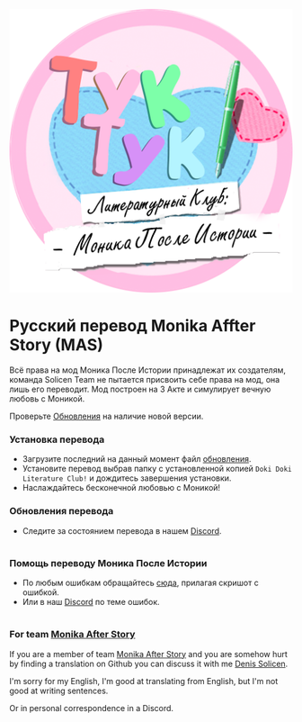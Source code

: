 
![alt text](https://raw.githubusercontent.com/DenisSolicen/MAS-Russifier/master/github_images/rus_logo_mas.png)
# Русский перевод Monika Affter Story (MAS)


Всё права на мод Моника После Истории принадлежат их создателям, команда Solicen Team не пытается присвоить себе права на мод, она лишь его переводит. Мод построен на 3 Акте и симулирует вечную любовь с Моникой.

Проверьте [Обновления](https://github.com/DenisSolicen/MAS-Russifier/releases) на наличие новой версии.

### Установка перевода
* Загрузите последний на данный момент файл [обновления](https://github.com/DenisSolicen/MAS-Russifier/releases).
* Установите перевод выбрав папку с установленной копией `Doki Doki Literature Club!` и дождитесь завершения установки.
* Наслаждайтесь бесконечной любовью с Моникой!
### Обновления перевода
* Следите за состоянием перевода в нашем [Discord](https://discord.gg/2tdjdet).
#
### Помощь переводу Моника После Истории
* По любым ошибкам обращайтесь [сюда](https://twitter.com/DenisSolicen), прилагая скришот с ошибкой.
* Или в наш [Discord](https://discord.gg/x2YHXwB) по теме ошибок.
#
### For team [Monika After Story](https://github.com/Monika-After-Story)
If you are a member of team [Monika After Story](https://github.com/Monika-After-Story) and you are somehow hurt by finding a translation on Github you can discuss it with me [Denis Solicen](https://twitter.com/DenisSolicen).

I'm sorry for my English, I'm good at translating from English, but I'm not good at writing sentences.

Or in personal correspondence in a Discord.


